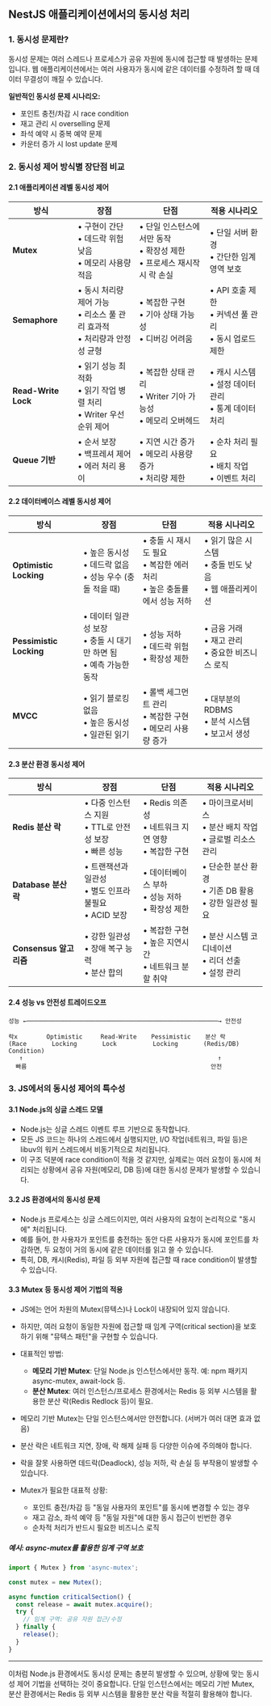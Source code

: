 ## NestJS 애플리케이션에서의 동시성 처리

### 1. 동시성 문제란?

동시성 문제는 여러 스레드나 프로세스가 공유 자원에 동시에 접근할 때 발생하는 문제입니다.
웹 애플리케이션에서는 여러 사용자가 동시에 같은 데이터를 수정하려 할 때 데이터 무결성이 깨질 수 있습니다.

**일반적인 동시성 문제 시나리오:**

- 포인트 충전/차감 시 race condition
- 재고 관리 시 overselling 문제
- 좌석 예약 시 중복 예약 문제
- 카운터 증가 시 lost update 문제

### 2. 동시성 제어 방식별 장단점 비교

#### 2.1 애플리케이션 레벨 동시성 제어

| 방식                | 장점                                                                         | 단점                                                                        | 적용 시나리오                                             |
| ------------------- | ---------------------------------------------------------------------------- | --------------------------------------------------------------------------- | --------------------------------------------------------- |
| **Mutex**           | • 구현이 간단<br>• 데드락 위험 낮음<br>• 메모리 사용량 적음                  | • 단일 인스턴스에서만 동작<br>• 확장성 제한<br>• 프로세스 재시작 시 락 손실 | • 단일 서버 환경<br>• 간단한 임계 영역 보호               |
| **Semaphore**       | • 동시 처리량 제어 가능<br>• 리소스 풀 관리 효과적<br>• 처리량과 안정성 균형 | • 복잡한 구현<br>• 기아 상태 가능성<br>• 디버깅 어려움                      | • API 호출 제한<br>• 커넥션 풀 관리<br>• 동시 업로드 제한 |
| **Read-Write Lock** | • 읽기 성능 최적화<br>• 읽기 작업 병렬 처리<br>• Writer 우선순위 제어        | • 복잡한 상태 관리<br>• Writer 기아 가능성<br>• 메모리 오버헤드             | • 캐시 시스템<br>• 설정 데이터 관리<br>• 통계 데이터 처리 |
| **Queue 기반**      | • 순서 보장<br>• 백프레셔 제어<br>• 에러 처리 용이                           | • 지연 시간 증가<br>• 메모리 사용량 증가<br>• 처리량 제한                   | • 순차 처리 필요<br>• 배치 작업<br>• 이벤트 처리          |

#### 2.2 데이터베이스 레벨 동시성 제어

| 방식                    | 장점                                                                   | 단점                                                                       | 적용 시나리오                                               |
| ----------------------- | ---------------------------------------------------------------------- | -------------------------------------------------------------------------- | ----------------------------------------------------------- |
| **Optimistic Locking**  | • 높은 동시성<br>• 데드락 없음<br>• 성능 우수 (충돌 적을 때)           | • 충돌 시 재시도 필요<br>• 복잡한 에러 처리<br>• 높은 충돌률에서 성능 저하 | • 읽기 많은 시스템<br>• 충돌 빈도 낮음<br>• 웹 애플리케이션 |
| **Pessimistic Locking** | • 데이터 일관성 보장<br>• 충돌 시 대기만 하면 됨<br>• 예측 가능한 동작 | • 성능 저하<br>• 데드락 위험<br>• 확장성 제한                              | • 금융 거래<br>• 재고 관리<br>• 중요한 비즈니스 로직        |
| **MVCC**                | • 읽기 블로킹 없음<br>• 높은 동시성<br>• 일관된 읽기                   | • 롤백 세그먼트 관리<br>• 복잡한 구현<br>• 메모리 사용량 증가              | • 대부분의 RDBMS<br>• 분석 시스템<br>• 보고서 생성          |

#### 2.3 분산 환경 동시성 제어

| 방식                   | 장점                                                       | 단점                                                     | 적용 시나리오                                                |
| ---------------------- | ---------------------------------------------------------- | -------------------------------------------------------- | ------------------------------------------------------------ |
| **Redis 분산 락**      | • 다중 인스턴스 지원<br>• TTL로 안전성 보장<br>• 빠른 성능 | • Redis 의존성<br>• 네트워크 지연 영향<br>• 복잡한 구현  | • 마이크로서비스<br>• 분산 배치 작업<br>• 글로벌 리소스 관리 |
| **Database 분산 락**   | • 트랜잭션과 일관성<br>• 별도 인프라 불필요<br>• ACID 보장 | • 데이터베이스 부하<br>• 성능 저하<br>• 확장성 제한      | • 단순한 분산 환경<br>• 기존 DB 활용<br>• 강한 일관성 필요   |
| **Consensus 알고리즘** | • 강한 일관성<br>• 장애 복구 능력<br>• 분산 합의           | • 복잡한 구현<br>• 높은 지연시간<br>• 네트워크 분할 취약 | • 분산 시스템 코디네이션<br>• 리더 선출<br>• 설정 관리       |

#### 2.4 성능 vs 안전성 트레이드오프

```
성능 ←─────────────────────────────────────────────────────→ 안전성

락x        Optimistic     Read-Write    Pessimistic    분산 락
(Race       Locking       Lock          Locking       (Redis/DB)
Condition)
   ↑                                                      ↑
  빠름                                                   안전
```

### 3. JS에서의 동시성 제어의 특수성

#### 3.1 Node.js의 싱글 스레드 모델

- Node.js는 싱글 스레드 이벤트 루프 기반으로 동작합니다.
- 모든 JS 코드는 하나의 스레드에서 실행되지만, I/O 작업(네트워크, 파일 등)은 libuv의 워커 스레드에서 비동기적으로 처리됩니다.
- 이 구조 덕분에 race condition이 적을 것 같지만, 실제로는 여러 요청이 동시에 처리되는 상황에서 공유 자원(메모리, DB 등)에 대한 동시성 문제가 발생할 수 있습니다.

#### 3.2 JS 환경에서의 동시성 문제

- Node.js 프로세스는 싱글 스레드이지만, 여러 사용자의 요청이 논리적으로 "동시에" 처리됩니다.
- 예를 들어, 한 사용자가 포인트를 충전하는 동안 다른 사용자가 동시에 포인트를 차감하면, 두 요청이 거의 동시에 같은 데이터를 읽고 쓸 수 있습니다.
- 특히, DB, 캐시(Redis), 파일 등 외부 자원에 접근할 때 race condition이 발생할 수 있습니다.

#### 3.3 Mutex 등 동시성 제어 기법의 적용

- JS에는 언어 차원의 Mutex(뮤텍스)나 Lock이 내장되어 있지 않습니다.
- 하지만, 여러 요청이 동일한 자원에 접근할 때 임계 구역(critical section)을 보호하기 위해 "뮤텍스 패턴"을 구현할 수 있습니다.
- 대표적인 방법:
  - **메모리 기반 Mutex**: 단일 Node.js 인스턴스에서만 동작. 예: npm 패키지 async-mutex, await-lock 등.
  - **분산 Mutex**: 여러 인스턴스/프로세스 환경에서는 Redis 등 외부 시스템을 활용한 분산 락(Redis Redlock 등)이 필요.

- 메모리 기반 Mutex는 단일 인스턴스에서만 안전합니다. (서버가 여러 대면 효과 없음)
- 분산 락은 네트워크 지연, 장애, 락 해제 실패 등 다양한 이슈에 주의해야 합니다.
- 락을 잘못 사용하면 데드락(Deadlock), 성능 저하, 락 손실 등 부작용이 발생할 수 있습니다.

- Mutex가 필요한 대표적 상황:
  - 포인트 충전/차감 등 "동일 사용자의 포인트"를 동시에 변경할 수 있는 경우
  - 재고 감소, 좌석 예약 등 "동일 자원"에 대한 동시 접근이 빈번한 경우
  - 순차적 처리가 반드시 필요한 비즈니스 로직

##### 예시: async-mutex를 활용한 임계 구역 보호

```typescript
import { Mutex } from 'async-mutex';

const mutex = new Mutex();

async function criticalSection() {
  const release = await mutex.acquire();
  try {
    // 임계 구역: 공유 자원 접근/수정
  } finally {
    release();
  }
}
```

---

이처럼 Node.js 환경에서도 동시성 문제는 충분히 발생할 수 있으며, 상황에 맞는 동시성 제어 기법을 선택하는 것이 중요합니다. 단일 인스턴스에서는 메모리 기반 Mutex, 분산 환경에서는 Redis 등 외부 시스템을 활용한 분산 락을 적절히 활용해야 합니다.
